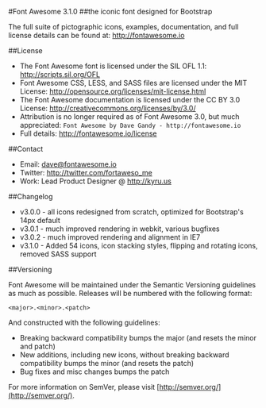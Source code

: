 #Font Awesome 3.1.0
##the iconic font designed for Bootstrap

The full suite of pictographic icons, examples, documentation, and full license details can be found at:
http://fontawesome.io


##License
- The Font Awesome font is licensed under the SIL OFL 1.1:
  http://scripts.sil.org/OFL
- Font Awesome CSS, LESS, and SASS files are licensed under the MIT License:
  http://opensource.org/licenses/mit-license.html
- The Font Awesome documentation is licensed under the CC BY 3.0 License:
  http://creativecommons.org/licenses/by/3.0/
- Attribution is no longer required as of Font Awesome 3.0, but much appreciated:
  `Font Awesome by Dave Gandy - http://fontawesome.io`
- Full details: http://fontawesome.io/license

##Contact
- Email: dave@fontawesome.io
- Twitter: http://twitter.com/fortaweso_me
- Work: Lead Product Designer @ http://kyru.us

##Changelog
- v3.0.0 - all icons redesigned from scratch, optimized for Bootstrap's 14px default
- v3.0.1 - much improved rendering in webkit, various bugfixes
- v3.0.2 - much improved rendering and alignment in IE7
- v3.1.0 - Added 54 icons, icon stacking styles, flipping and rotating icons, removed SASS support

##Versioning

Font Awesome will be maintained under the Semantic Versioning guidelines as much as possible. Releases will be numbered with the following format:

`<major>.<minor>.<patch>`

And constructed with the following guidelines:

* Breaking backward compatibility bumps the major (and resets the minor and patch)
* New additions, including new icons, without breaking backward compatibility bumps the minor (and resets the patch)
* Bug fixes and misc changes bumps the patch

For more information on SemVer, please visit [http://semver.org/](http://semver.org/).
